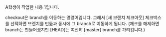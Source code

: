 A학생이 작업한 내용 1입니다.

checkout은 branch를 이동하는 명렁어입니다.
그래서 [새 브랜치 체크아웃] 체크박스를 선택하면 브랜치를
만듦과 동시에 그 branch로 이동하게 됩니다.
(체크를 해제하면 branch는 만들어졌지만 [HEAD]는 여전히 [master] branch를 가리킵니다.)
